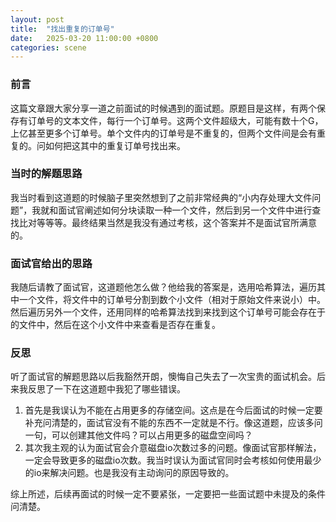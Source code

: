 ```yaml
---
layout: post
title:  "找出重复的订单号"
date:   2025-03-20 11:00:00 +0800
categories: scene
---
```

### 前言
这篇文章跟大家分享一道之前面试的时候遇到的面试题。原题目是这样，有两个保存有订单号的文本文件，每行一个订单号。这两个文件超级大，可能有数十个G，上亿甚至更多个订单号。单个文件内的订单号是不重复的，但两个文件间是会有重复的。问如何把这其中的重复订单号找出来。

### 当时的解题思路
我当时看到这道题的时候脑子里突然想到了之前非常经典的“小内存处理大文件问题”，我就和面试官阐述如何分块读取一种一个文件，然后到另一个文件中进行查找比对等等等。最终结果当然是我没有通过考核，这个答案并不是面试官所满意的。

### 面试官给出的思路
我随后请教了面试官，这道题他怎么做？他给我的答案是，选用哈希算法，遍历其中一个文件，将文件中的订单号分割到数个小文件（相对于原始文件来说小）中。然后遍历另外一个文件，还用同样的哈希算法找到来找到这个订单号可能会存在于的文件中，然后在这个小文件中来查看是否存在重复。

### 反思
听了面试官的解题思路以后我豁然开朗，懊悔自己失去了一次宝贵的面试机会。后来我反思了一下在这道题中我犯了哪些错误。
1. 首先是我误认为不能在占用更多的存储空间。这点是在今后面试的时候一定要补充问清楚的，面试官没有不能的东西不一定就是不行。像这道题，应该多问一句，可以创建其他文件吗？可以占用更多的磁盘空间吗？
2. 其次我主观的认为面试官会介意磁盘io次数过多的问题。像面试官那样解法，一定会导致更多的磁盘io次数。我当时误认为面试官同时会考核如何使用最少的io来解决问题。也是我没有主动询问的原因导致的。

综上所述，后续再面试的时候一定不要紧张，一定要把一些面试题中未提及的条件问清楚。
